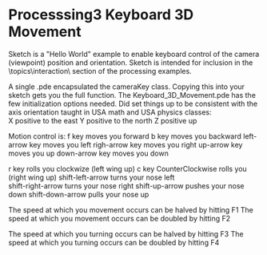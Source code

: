 # Processsing3 Keyboard 3D Movement


Sketch is a "Hello World" example to enable keyboard control of the camera (viewpoint) position and orientation.
Sketch is intended for inclusion in the \topics\interaction\  section of the processing examples.

A single .pde encapsulated the cameraKey class.   Copying this into your sketch gets you the full function.   The Keyboard_3D_Movement.pde has the few initialization options needed.
Did set things up to be consistent with the axis orientation taught in USA math and USA physics classes:  
     X positive to the east
     Y positive to the north
     Z positive up
     
Motion control is:
   f          key moves you forward
   b          key moves you backward
   left-arrow key moves you left
   righ-arrow key moves you right
   up-arrow   key moves you up 
   down-arrow key moves you down

   r key rolls you clockwize (left wing up)
   c key CounterClockwise rolls you (right wing up)
   shift-left-arrow  turns  your nose left  
   shift-right-arrow turns  your nose right
   shift-up-arrow    pushes your nose down 
   shift-down-arrow  pulls  your nose up  
   
   The speed at which you movement occurs can be halved  by hitting F1
   The speed at which you movement occurs can be doubled by hitting F2
   
   The speed at which you turning occurs can be halved  by hitting F3
   The speed at which you turning occurs can be doubled by hitting F4
